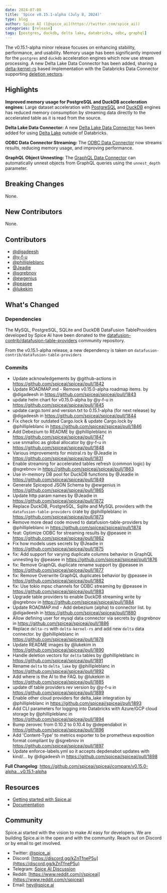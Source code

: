 ```yaml
---
date: 2024-07-08
title: 'Spice v0.15.1-alpha (July 8, 2024)'
type: blog
author: Spice AI ([@spice_ai](https://twitter.com/spice_ai))
categories: [release]
tags: [postgres, duckdb, delta lake, databricks, odbc, graphql]
---
```


The v0.15.1-alpha minor release focuses on enhancing stability, performance, and usability. Memory usage has been significantly improved for the `postgres` and `duckdb` acceleration engines which now use stream processing. A new Delta Lake Data Connector has been added, sharing a [delta-kernel-rs](https://github.com/delta-incubator/delta-kernel-rs) based implementation with the Databricks Data Connector supporting [deletion vectors](https://docs.delta.io/latest/delta-deletion-vectors.html).

## Highlights

**Improved memory usage for PostgreSQL and DuckDB acceleration engines:** Large dataset acceleration with [PostgreSQL](https://docs.spiceai.org/data-accelerators/postgres) and [DuckDB](https://docs.spiceai.org/data-accelerators/duckdb) engines has reduced memory consumption by streaming data directly to the accelerated table as it is read from the source.

**Delta Lake Data Connector:** A new [Delta Lake Data Connector](https://docs.spiceai.org/data-connectors/delta-lake) has been added for using [Delta Lake](https://delta.io/) outside of Databricks.

**ODBC Data Connector Streaming:** The [ODBC Data Connector](https://docs.spiceai.org/data-connectors/odbc) now streams results, reducing memory usage, and improving performance.

**GraphQL Object Unnesting:** The [GraphQL Data Connector](https://docs.spiceai.org/data-connectors/graphql) can automatically unnest objects from GraphQL queries using the `unnest_depth` parameter.

## Breaking Changes

None.

## New Contributors

None.

## Contributors

- [@digadeesh](https://github.com/digadeesh)
- [@y-f-u](https://github.com/y-f-u)
- [@phillipleblanc](https://github.com/phillipleblanc)
- [@Jeadie](https://github.com/Jeadie)
- [@sgrebnov](https://github.com/sgrebnov)
- [@ewgenius](https://github.com/ewgenius)
- [@peasee](https://github.com/peasee)
- [@lukekim](https://github.com/lukekim)

## What's Changed

### Dependencies

The MySQL, PostgreSQL, SQLite and DuckDB DataFusion TableProviders developed by Spice AI have been donated to the [datafusion-contrib/datafusion-table-providers](https://github.com/datafusion-contrib/datafusion-table-providers) community repository.

From the v0.15.1-alpha release, a new dependency is taken on `datafusion-contrib/datafusion-table-providers`

### Commits

- Update acknowledgements by @github-actions in https://github.com/spiceai/spiceai/pull/1842
- Update ROADMAP.md - Remove v0.15.0-alpha roadmap items. by @digadeesh in https://github.com/spiceai/spiceai/pull/1843
- update helm chart for v0.15.0-alpha by @y-f-u in https://github.com/spiceai/spiceai/pull/1845
- update cargo.toml and version.txt to 0.15.1-alpha (for next release) by @digadeesh in https://github.com/spiceai/spiceai/pull/1844
- Fix check for outdated Cargo.lock & update Cargo.lock by @phillipleblanc in https://github.com/spiceai/spiceai/pull/1846
- Add Debezium to README by @phillipleblanc in https://github.com/spiceai/spiceai/pull/1847
- use snmalloc as global allocator by @y-f-u in https://github.com/spiceai/spiceai/pull/1848
- Various improvements for mistral.rs by @Jeadie in https://github.com/spiceai/spiceai/pull/1831
- Enable streaming for accelerated tables refresh (common logic) by @sgrebnov in https://github.com/spiceai/spiceai/pull/1863
- Use in-memory DB pool for DuckDB functions by @Jeadie in https://github.com/spiceai/spiceai/pull/1849
- Generate Spicepod JSON Schema by @ewgenius in https://github.com/spiceai/spiceai/pull/1865
- Update http param names by @Jeadie in https://github.com/spiceai/spiceai/pull/1872
- Replace DuckDB, PostgreSQL, Sqlite and MySQL providers with the `datafusion-table-providers` crate by @phillipleblanc in https://github.com/spiceai/spiceai/pull/1873
- Remove more dead code moved to datafusion-table-providers by @phillipleblanc in https://github.com/spiceai/spiceai/pull/1874
- feat: Optimize ODBC for streaming results by @peasee in https://github.com/spiceai/spiceai/pull/1862
- Fix how models uses secrets by @Jeadie in https://github.com/spiceai/spiceai/pull/1875
- fix: Add support for varying duplicate columns behavior in GraphQL unnesting by @peasee in https://github.com/spiceai/spiceai/pull/1876
- fix: Remove GraphQL duplicate rename support by @peasee in https://github.com/spiceai/spiceai/pull/1877
- fix: Remove Overwrite GraphQL duplicates behavior by @peasee in https://github.com/spiceai/spiceai/pull/1882
- fix: Use tokio mpsc channels for ODBC streaming by @peasee in https://github.com/spiceai/spiceai/pull/1883
- Upgrade table providers to enable DuckDB streaming write by @sgrebnov in https://github.com/spiceai/spiceai/pull/1884
- Update ROADMAP.md - Add debezium (alpha) to connector list. by @digadeesh in https://github.com/spiceai/spiceai/pull/1880
- Allow defining user for mysql data connector via secrets by @sgrebnov in https://github.com/spiceai/spiceai/pull/1886
- Replace `delta-rs` with `delta-kernel-rs` and add new `delta` data connector. by @phillipleblanc in https://github.com/spiceai/spiceai/pull/1878
- Update README images by @lukekim in https://github.com/spiceai/spiceai/pull/1890
- Handle deletion vectors for `delta` tables by @phillipleblanc in https://github.com/spiceai/spiceai/pull/1891
- Rename `delta` to `delta_lake` by @phillipleblanc in https://github.com/spiceai/spiceai/pull/1892
- Add where is the AI to the FAQ. by @lukekim in https://github.com/spiceai/spiceai/pull/1885
- update df table providers rev version by @y-f-u in https://github.com/spiceai/spiceai/pull/1889
- Enable other cloud providers for delta_lake integration by @phillipleblanc in https://github.com/spiceai/spiceai/pull/1893
- Add CLI parameters for logging into Databricks with Azure/GCP cloud storage by @phillipleblanc in https://github.com/spiceai/spiceai/pull/1894
- Bump zerovec from 0.10.2 to 0.10.4 by @dependabot in https://github.com/spiceai/spiceai/pull/1896
- Add 'Content-Type' to metrics exporter to be prometheus exposition format compliant by @sgrebnov in https://github.com/spiceai/spiceai/pull/1897
- Update enforce-labels.yml so it accepts depdenabot updates with kind/… by @digadeesh in https://github.com/spiceai/spiceai/pull/1898

**Full Changelog**: https://github.com/spiceai/spiceai/compare/v0.15.0-alpha...v0.15.1-alpha

## Resources

- [Getting started with Spice.ai](https://docs.spiceai.org/getting-started/)
- [Documentation](https://docs.spiceai.org/)

## Community

Spice.ai started with the vision to make AI easy for developers. We are building Spice.ai in the open and with the community. Reach out on Discord or by email to get involved.

- Twitter: [@spice_ai](https://twitter.com/spice_ai)
- Discord: [https://discord.gg/kZnTfneP5u](https://discord.gg/kZnTfneP5u)
- Telegram: [Spice AI Discussion](https://t.me/spiceaichat)
- Reddit: [https://www.reddit.com/r/spiceai](https://www.reddit.com/r/spiceai)
- Email: [hey@spice.ai](mailto:hey@spice.ai)
